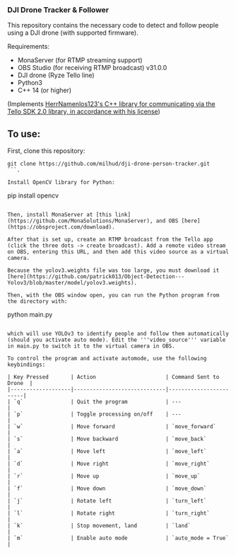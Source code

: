 ### DJI Drone Tracker & Follower

This repository contains the necessary code to detect and follow people using a DJI drone (with supported firmware).

Requirements:
- MonaServer (for RTMP streaming support)
- OBS Studio (for receiving RTMP broadcast) v31.0.0 
- DJI drone (Ryze Tello line)
- Python3
- C++ 14 (or higher) 

(Implements [HerrNamenlos123's C++ library for communicating via the Tello SDK 2.0 library, in accordance with his license](https://github.com/HerrNamenlos123/tello))

## To use:

First, clone this repository:

```
git clone https://github.com/milhud/dji-drone-person-tracker.git
```.

Install OpenCV library for Python:

```
pip install opencv
```.

Then, install MonaServer at [this link](https://github.com/MonaSolutions/MonaServer), and OBS [here](https://obsproject.com/download).

After that is set up, create an RTMP broadcast from the Tello app (click the three dots -> create broadcast). Add a remote video stream on OBS, entering this URL, and then add this video source as a virtual camera.

Because the yolov3.weights file was too large, you must download it [here](https://github.com/patrick013/Object-Detection---Yolov3/blob/master/model/yolov3.weights).

Then, with the OBS window open, you can run the Python program from the directory with:

```
python main.py
```

which will use YOLOv3 to identify people and follow them automatically (should you activate auto mode). Edit the '''video_source''' variable in main.py to switch it to the virtual camera in OBS.  

To control the program and activate automode, use the following keybindings:

| Key Pressed       | Action                      | Command Sent to Drone  |
|-------------------|-----------------------------|------------------------|
| `q`               | Quit the program            | ---                    |
| `p`               | Toggle processing on/off    | ---                    |
| `w`               | Move forward                | `move_forward`         |
| `s`               | Move backward               | `move_back`            |
| `a`               | Move left                   | `move_left`            |
| `d`               | Move right                  | `move_right`           |
| `r`               | Move up                     | `move_up`              |
| `f`               | Move down                   | `move_down`            |
| `j`               | Rotate left                 | `turn_left`            |
| `l`               | Rotate right                | `turn_right`           |
| `k`               | Stop movement, land         | `land`                 |
| `m`               | Enable auto mode            | `auto_mode = True`     |
